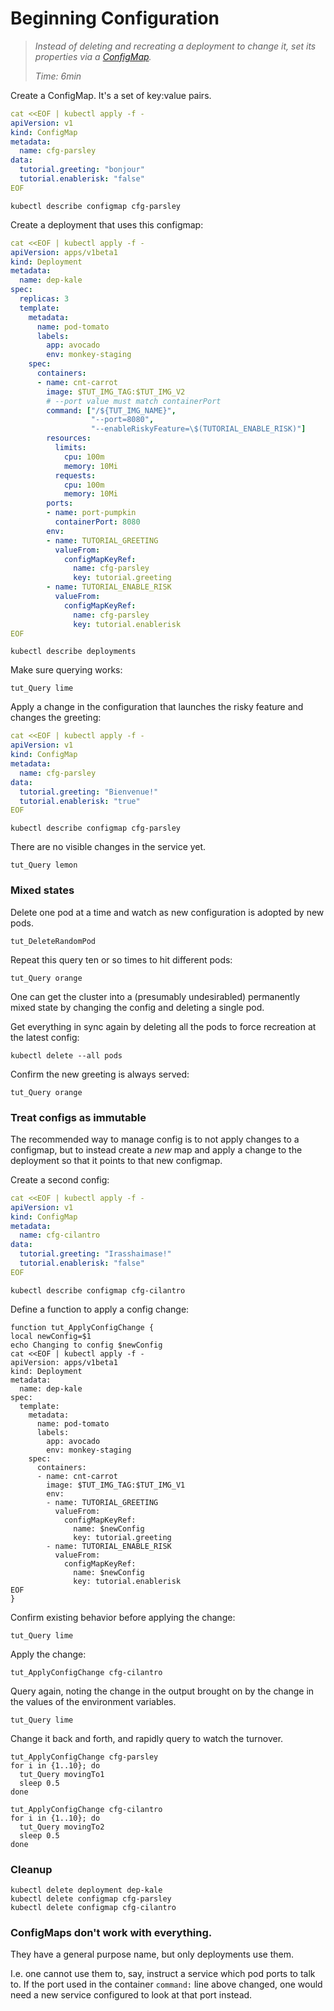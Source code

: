 # Beginning Configuration

[ConfigMap]: https://kubernetes.io/docs/tasks/configure-pod-container/configmap

> _Instead of deleting and recreating a deployment
> to change it, set its properties via a [ConfigMap]._
>
> _Time: 6min_


Create a ConfigMap.  It's a set of key:value pairs.

<!-- @applyConfigMap @test -->
```yaml
cat <<EOF | kubectl apply -f -
apiVersion: v1
kind: ConfigMap
metadata:
  name: cfg-parsley
data:
  tutorial.greeting: "bonjour"
  tutorial.enablerisk: "false"
EOF
```

<!-- @descConfigMap @test -->
```
kubectl describe configmap cfg-parsley
```

Create a deployment that uses this configmap:

<!-- @deploymentWithCM @test -->
```yaml
cat <<EOF | kubectl apply -f -
apiVersion: apps/v1beta1
kind: Deployment
metadata:
  name: dep-kale
spec:
  replicas: 3
  template:
    metadata:
      name: pod-tomato
      labels:
        app: avocado
        env: monkey-staging
    spec:
      containers:
      - name: cnt-carrot
        image: $TUT_IMG_TAG:$TUT_IMG_V2
        # --port value must match containerPort
        command: ["/${TUT_IMG_NAME}",
                  "--port=8080",
                  "--enableRiskyFeature=\$(TUTORIAL_ENABLE_RISK)"]
        resources:
          limits:
            cpu: 100m
            memory: 10Mi
          requests:
            cpu: 100m
            memory: 10Mi
        ports:
        - name: port-pumpkin
          containerPort: 8080
        env:
        - name: TUTORIAL_GREETING
          valueFrom:
            configMapKeyRef:
              name: cfg-parsley
              key: tutorial.greeting
        - name: TUTORIAL_ENABLE_RISK
          valueFrom:
            configMapKeyRef:
              name: cfg-parsley
              key: tutorial.enablerisk
EOF
```

<!-- @descDeployments -->
```
kubectl describe deployments
```

Make sure querying works:
<!-- @curlService -->
```
tut_Query lime
```

Apply a change in the configuration that launches the
risky feature and changes the greeting:

<!-- @applyCMapChange -->
```yaml
cat <<EOF | kubectl apply -f -
apiVersion: v1
kind: ConfigMap
metadata:
  name: cfg-parsley
data:
  tutorial.greeting: "Bienvenue!"
  tutorial.enablerisk: "true"
EOF
```

<!-- @descConfigMap -->
```
kubectl describe configmap cfg-parsley
```

There are no visible changes in the service yet.

<!-- @curlService -->
```
tut_Query lemon
```

### Mixed states

Delete one pod at a time and watch as new configuration
is adopted by new pods.

<!-- @deleteOnePod -->
```
tut_DeleteRandomPod
```

Repeat this query ten or so times to hit different pods:

<!-- @tryQuery -->
```
tut_Query orange
```

One can get the cluster into a (presumably
undesirabled) permanently mixed state by changing the
config and deleting a single pod.

Get everything in sync again by deleting all the pods
to force recreation at the latest config:

<!-- @deleteAllPods -->
```
kubectl delete --all pods
```

Confirm the new greeting is always served:
<!-- @tryQuery -->
```
tut_Query orange
```

### Treat configs as immutable

The recommended way to manage config is to not apply
changes to a configmap, but to instead create a _new_
map and apply a change to the deployment so that it
points to that new configmap.

Create a second config:

<!-- @createConfigMap2 -->
```yaml
cat <<EOF | kubectl apply -f -
apiVersion: v1
kind: ConfigMap
metadata:
  name: cfg-cilantro
data:
  tutorial.greeting: "Irasshaimase!"
  tutorial.enablerisk: "false"
EOF
```

<!-- @descConfigMap -->
```
kubectl describe configmap cfg-cilantro
```

Define a function to apply a config change:

<!-- @funcRepointDeployment -->
```
function tut_ApplyConfigChange {
local newConfig=$1
echo Changing to config $newConfig
cat <<EOF | kubectl apply -f -
apiVersion: apps/v1beta1
kind: Deployment
metadata:
  name: dep-kale
spec:
  template:
    metadata:
      name: pod-tomato
      labels:
        app: avocado
        env: monkey-staging
    spec:
      containers:
      - name: cnt-carrot
        image: $TUT_IMG_TAG:$TUT_IMG_V1
        env:
        - name: TUTORIAL_GREETING
          valueFrom:
            configMapKeyRef:
              name: $newConfig
              key: tutorial.greeting
        - name: TUTORIAL_ENABLE_RISK
          valueFrom:
            configMapKeyRef:
              name: $newConfig
              key: tutorial.enablerisk
EOF
}
```

Confirm existing behavior before applying the change:
<!-- @curlService -->
```
tut_Query lime
```

Apply the change:

<!-- @changeToConfig2 -->
```
tut_ApplyConfigChange cfg-cilantro
```

Query again, noting the change in the output brought on by the
change in the values of the environment variables.

<!-- @curlService -->
```
tut_Query lime
```

Change it back and forth, and rapidly query to watch the turnover.

<!-- @changeToC1WithQuery -->
```
tut_ApplyConfigChange cfg-parsley
for i in {1..10}; do
  tut_Query movingTo1
  sleep 0.5
done
```

<!-- @changeToC2WithQuery -->
```
tut_ApplyConfigChange cfg-cilantro
for i in {1..10}; do
  tut_Query movingTo2
  sleep 0.5
done
```

### Cleanup

<!-- @deleteStuff -->
```
kubectl delete deployment dep-kale
kubectl delete configmap cfg-parsley
kubectl delete configmap cfg-cilantro
```

### ConfigMaps don't work with everything.

They have a general purpose name, but only deployments
use them.

I.e. one cannot use them to, say, instruct a service
which pod ports to talk to.  If the port used in the
container `command:` line above changed, one would need
a new service configured to look at that port instead.
